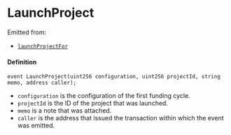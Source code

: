 # LaunchProject

Emitted from:

* [`launchProjectFor`](/protocol/api/contracts/or-controllers/jbcontroller/write/launchprojectfor.md)

#### Definition

```
event LaunchProject(uint256 configuration, uint256 projectId, string memo, address caller);
```

* `configuration` is the configuration of the first funding cycle.
* `projectId` is the ID of the project that was launched.
* `memo` is a note that was attached.
* `caller` is the address that issued the transaction within which the event was emitted.
